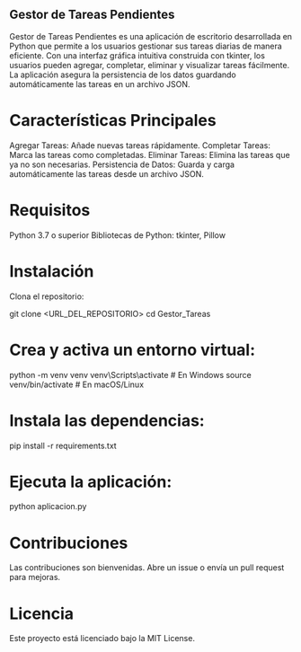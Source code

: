 ## Gestor de Tareas Pendientes
Gestor de Tareas Pendientes es una aplicación de escritorio desarrollada en Python que permite a los usuarios gestionar sus tareas diarias de manera eficiente. Con una interfaz gráfica intuitiva construida con tkinter, los usuarios pueden agregar, completar, eliminar y visualizar tareas fácilmente. La aplicación asegura la persistencia de los datos guardando automáticamente las tareas en un archivo JSON.

# Características Principales
Agregar Tareas: Añade nuevas tareas rápidamente.
Completar Tareas: Marca las tareas como completadas.
Eliminar Tareas: Elimina las tareas que ya no son necesarias.
Persistencia de Datos: Guarda y carga automáticamente las tareas desde un archivo JSON.

# Requisitos
Python 3.7 o superior
Bibliotecas de Python: tkinter, Pillow

# Instalación
Clona el repositorio:

git clone <URL_DEL_REPOSITORIO>
cd Gestor_Tareas

# Crea y activa un entorno virtual:

python -m venv venv
venv\Scripts\activate  # En Windows
source venv/bin/activate  # En macOS/Linux

# Instala las dependencias:

pip install -r requirements.txt

# Ejecuta la aplicación:

python aplicacion.py

# Contribuciones
Las contribuciones son bienvenidas. Abre un issue o envía un pull request para mejoras.

# Licencia
Este proyecto está licenciado bajo la MIT License.
